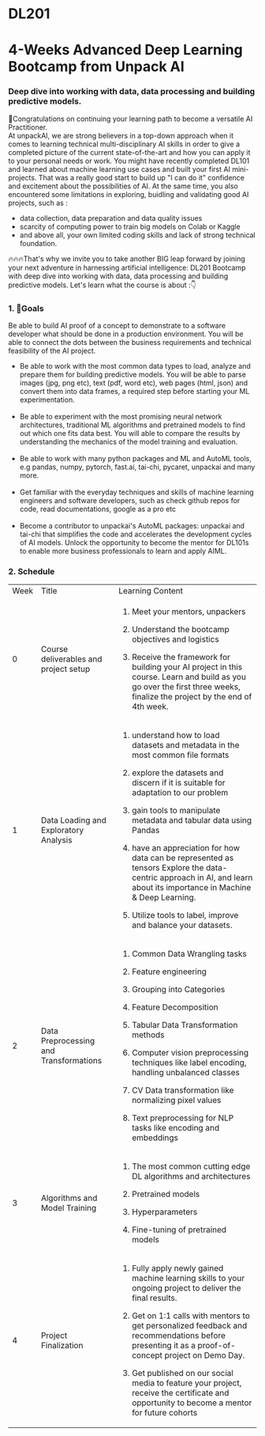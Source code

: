 # DL201
# 4-Weeks Advanced Deep Learning Bootcamp from Unpack AI
### Deep dive into working with data, data processing and building predictive models.

🎉Congratulations on continuing your learning path to become a versatile AI Practitioner.<br/>
At unpackAI, we are strong believers in a top-down approach when it comes to learning technical
multi-disciplinary AI skills in order to give a completed picture of the current state-of-the-art and
how you can apply it to your personal needs or work. You might have recently completed DL101
and learned about machine learning use cases and built your first AI mini-projects. That was a
really good start to build up "I can do it" confidence and excitement about the possibilities of AI.
At the same time, you also encountered some limitations in exploring, buidling and validating
good AI projects, such as :<br/>
- data collection, data preparation and data quality issues
- scarcity of computing power to train big models on Colab or Kaggle
- and above all, your own limited coding skills and lack of strong technical foundation.

🔥🔥🔥That's why we invite you to take another BIG leap forward by joining your next
adventure in harnessing artificial intelligence: DL201 Bootcamp with deep dive into working
with data, data processing and building predictive models.
Let's learn what the course is about :👇

### 1. 🎳Goals

Be able to build AI proof of a concept to demonstrate to a software developer what should
be done in a production environment. You will be able to connect the dots between the
business requirements and technical feasibility of the AI project.

 - Be able to work with the most common data types to load, analyze and prepare them for
building predictive models. You will be able to parse images (jpg, png etc), text (pdf, word
etc), web pages (html, json) and convert them into data frames, a required step before
starting your ML experimentation.<br/><br/> 
 - Be able to experiment with the most promising neural network architectures, traditional
ML algorithms and pretrained models to find out which one fits data best. You will able to
compare the results by understanding the mechanics of the model training and
evaluation.<br/><br/>
 - Be able to work with many python packages and ML and AutoML tools, e.g pandas,
numpy, pytorch, fast.ai, tai-chi, pycaret, unpackai and many more.<br/><br/>
 - Get familiar with the everyday techniques and skills of machine learning engineers and software developers, such as 
check github repos for code, read documentations, google as a pro etc<br/><br/>
 - Become a contributor to unpackai's AutoML packages: unpackai and tai-chi that simplifies
the code and accelerates the development cycles of AI models. Unlock the opportunity to
become the mentor for DL101s to enable more business professionals to learn and apply
AIML.<br/>
### 2. Schedule 

<table>
<tbody>
<tr class="odd">
<td>Week</td>
<td>Title</td>
<td>Learning Content</td>
</tr>
<tr class="even">
<td>0</td>
<td>Course deliverables and project setup</td>
<td><ol type="1">
<li><p>Meet your mentors, unpackers</p></li>
<li><p>Understand the bootcamp objectives and logistics</p></li>
<li><p>Receive the framework for building your AI project in this
course. Learn and build as you go over the first three weeks, finalize
the project by the end of 4th week.</p></li>
</ol></td>
</tr>
<tr class="odd">
<td>1</td>
<td>Data Loading and Exploratory Analysis</td>
<td><ol type="1">
<li><p>understand how to load datasets and metadata in the most common
file formats</p></li>
<li><p>explore the datasets and discern if it is suitable for adaptation
to our problem</p></li>
<li><p>gain tools to manipulate metadata and tabular data using
Pandas</p></li>
<li><p>have an appreciation for how data can be represented as tensors
Explore the data-centric approach in AI, and learn about its importance
in Machine &amp; Deep Learning.</p></li>
<li><p>Utilize tools to label, improve and balance your
datasets.</p></li>
</ol></td>
</tr>
<tr class="even">
<td>2</td>
<td>Data Preprocessing and Transformations</td>
<td><ol type="1">
<li><p>Common Data Wrangling tasks</p></li>
<li><p>Feature engineering</p></li>
<li><p>Grouping into Categories</p></li>
<li><p>Feature Decomposition</p></li>
<li><p>Tabular Data Transformation methods</p></li>
<li><p>Computer vision preprocessing techniques like label encoding,
handling unbalanced classes</p></li>
<li><p>CV Data transformation like normalizing pixel values</p></li>
<li><p>Text preprocessing for NLP tasks like encoding and
embeddings</p></li>
</ol></td>
</tr>
<tr class="odd">
<td>3</td>
<td>Algorithms and Model Training</td>
<td><ol type="1">
<li><p>The most common cutting edge DL algorithms and
architectures</p></li>
<li><p>Pretrained models</p></li>
<li><p>Hyperparameters</p></li>
<li><p>Fine-tuning of pretrained models</p></li>
</ol></td>
</tr>
<tr class="even">
<td>4</td>
<td>Project Finalization</td>
<td><ol type="1">
<li><p>Fully apply newly gained machine learning skills to your ongoing
project to deliver the final results.</p></li>
<li><p>Get on 1:1 calls with mentors to get personalized feedback and
recommendations before presenting it as a proof-of-concept project on
Demo Day.</p></li>
<li><p>Get published on our social media to feature your project,
receive the certificate and opportunity to become a mentor for future
cohorts</p></li>
</ol></td>
</tr>
</tbody>
</table>
